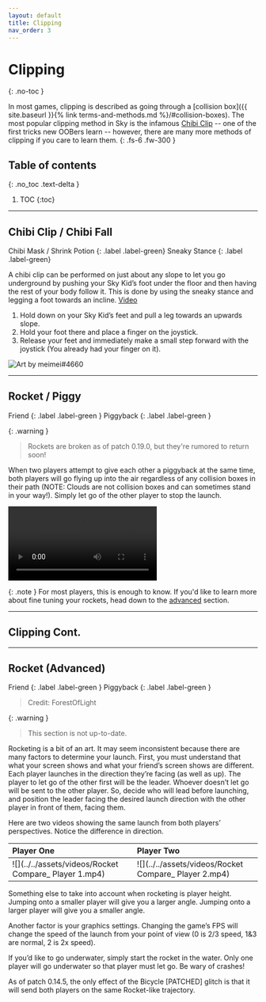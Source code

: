 ```yaml
---
layout: default
title: Clipping
nav_order: 3
---
```


# Clipping
{: .no-toc }

In most games, clipping is described as going through a [collision box]({{ site.baseurl }}{% link terms-and-methods.md %}/#collision-boxes). The most popular clipping method in Sky is the infamous [Chibi Clip](#chibi-clip-/-chibi-fall) -- one of the first tricks new OOBers learn -- however, there are many more methods of clipping if you care to learn them.
{: .fs-6 .fw-300 }

## Table of contents
{: .no_toc .text-delta }

1. TOC
{:toc}

---

## Chibi Clip / Chibi Fall

Chibi Mask / Shrink Potion
{: .label .label-green}
Sneaky Stance
{: .label .label-green}

A chibi clip can be performed on just about any slope to let you go underground by pushing your Sky Kid’s foot under the floor and then having the rest of your body follow it. This is done by using the sneaky stance and legging a foot towards an incline. [Video](https://drive.google.com/file/d/1uddMGrMCUWCpPIkYWRM7GE0CvnNHy4L5/view?usp=sharing)

1. Hold down on your Sky Kid’s feet and pull a leg towards an upwards slope.
1. Hold your foot there and place a finger on the joystick.
1. Release your feet and immediately make a small step forward with the joystick (You already had your finger on it).

![Art by meimei#4660](../../assets/images/chibiclip.jpg)

---

## Rocket / Piggy

Friend
{: .label .label-green }
Piggyback
{: .label .label-green }

{: .warning }
> Rockets are broken as of patch 0.19.0, but they're rumored to return soon!

When two players attempt to give each other a piggyback at the same time, both players will go flying up into the air regardless of any collision boxes in their path (NOTE: Clouds are not collision boxes and can sometimes stand in your way!). Simply let go of the other player to stop the launch.

![](../../assets/videos/Rocket.mov)

{: .note }
For most players, this is enough to know. If you'd like to learn more about fine tuning your rockets, head down to the [advanced](#rocket-advanced) section.

---

## Clipping Cont.

---

## [](#rocket-advanced)Rocket (Advanced)

Friend
{: .label .label-green }
Piggyback
{: .label .label-green }

> Credit: ForestOfLight

{: .warning }
> This section is not up-to-date.

Rocketing is a bit of an art. It may seem inconsistent because there are many factors to determine your launch. First, you must understand that what your screen shows and what your friend’s screen shows are different. Each player launches in the direction they’re facing (as well as up). The player to let go of the other first will be the leader. Whoever doesn’t let go will be sent to the other player. So, decide who will lead before launching, and position the leader facing the desired launch direction with the other player in front of them, facing them. 

Here are two videos showing the same launch from both players’ perspectives. Notice the difference in direction.

| Player One                                            | Player Two                                             |
|:------------------------------------------------------|:-------------------------------------------------------|
|![](../../assets/videos/Rocket Compare_ Player 1.mp4)  | ![](../../assets/videos/Rocket Compare_ Player 2.mp4)  |

Something else to take into account when rocketing is player height. Jumping onto a smaller player will give you a larger angle. Jumping onto a larger player will give you a smaller angle.

Another factor is your graphics settings. Changing the game’s FPS will change the speed of the launch from your point of view (0 is 2/3 speed, 1&3 are normal, 2 is 2x speed).

If you’d like to go underwater, simply start the rocket in the water. Only one player will go underwater so that player must let go. Be wary of crashes!

As of patch 0.14.5, the only effect of the Bicycle [PATCHED] glitch is that it will send both players on the same Rocket-like trajectory.